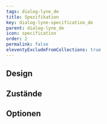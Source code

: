 ```yaml
---
tags: dialog-lyne_de
title: Spezifikation
key: dialog-lyne-specification_de
parent: dialog-lyne_de
icon: specification
order: 2
permalink: false
eleventyExcludeFromCollections: true
---
```


## Design 

## Zustände

## Optionen


